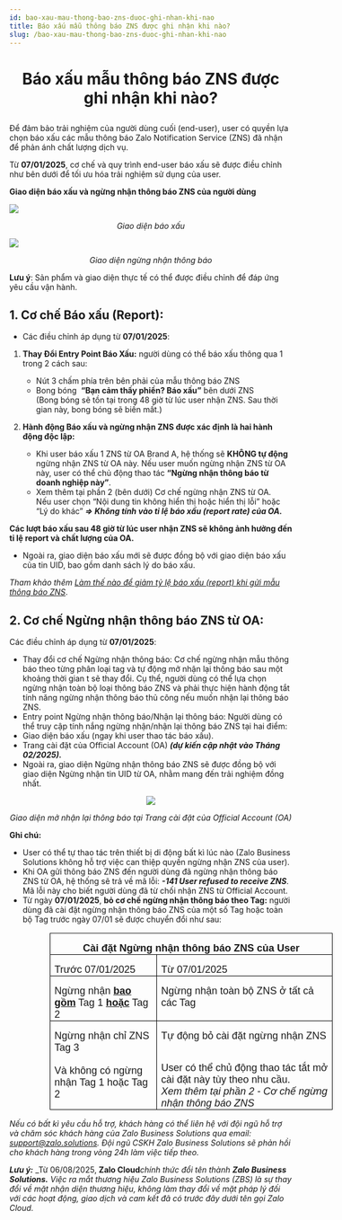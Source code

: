 ```yaml
---
id: bao-xau-mau-thong-bao-zns-duoc-ghi-nhan-khi-nao
title: Báo xấu mẫu thông báo ZNS được ghi nhận khi nào?
slug: /bao-xau-mau-thong-bao-zns-duoc-ghi-nhan-khi-nao
---
```


# <p align="center">Báo xấu mẫu thông báo ZNS được ghi nhận khi nào?</p>

Để đảm bảo trải nghiệm của người dùng cuối (end-user), user có quyền lựa chọn báo xấu các mẫu thông báo Zalo Notification Service (ZNS) đã nhận để phản ánh chất lượng dịch vụ.

Từ **07/01/2025**, cơ chế và quy trình end-user báo xấu sẽ được điều chỉnh như bên dưới để tối ưu hóa trải nghiệm sử dụng của user.

**Giao diện báo xấu và ngừng nhận thông báo ZNS của người dùng**

<p style={{ textAlign: "center" }}>
  <img src="https://stc-oa.zdn.vn/uploads/2025/01/09/db33ce7be18a8c88198b087d175c0555.png" />
</p>

_<p align="center">Giao diện báo xấu</p>_

<p style={{ textAlign: "center" }}>
  <img src="https://stc-oa.zdn.vn/uploads/2025/01/09/c2da4d81abc6ef27953daad7fc3ba495.png" />
</p>

_<p align="center">Giao diện ngừng nhận thông báo</p>_

**Lưu ý**: Sản phẩm và giao diện thực tế có thể được điều chỉnh để đáp ứng yêu cầu vận hành.

## 1. Cơ chế Báo xấu (Report):

- Các điều chỉnh áp dụng từ **07/01/2025**:

1.  **Thay Đổi Entry Point Báo Xấu:** người dùng có thể báo xấu thông qua 1 trong 2 cách sau:

    - Nút 3 chấm phía trên bên phải của mẫu thông báo ZNS
    - Bong bóng  **“Bạn cảm thấy phiền? Báo xấu”** bên dưới ZNS  
      (Bong bóng sẽ tồn tại trong 48 giờ từ lúc user nhận ZNS. Sau thời gian này, bong bóng sẽ biến mất.)

2.  **Hành động Báo xấu và ngừng nhận ZNS được xác định là hai hành động độc lập:**

    - Khi user báo xấu 1 ZNS từ OA Brand A, hệ thống sẽ **KHÔNG tự động** ngừng nhận ZNS từ OA này. Nếu user muốn ngừng nhận ZNS từ OA này, user có thể chủ động thao tác **“Ngừng nhận thông báo từ doanh nghiệp này”**.
    - Xem thêm tại phần 2 (bên dưới) Cơ chế ngừng nhận ZNS từ OA.  
      Nếu user chọn “Nội dung tin không hiển thị hoặc hiển thị lỗi” hoặc “Lý do khác” _**=> Không tính vào tỉ lệ báo xấu (report rate) của OA.**_

**Các lượt báo xấu sau 48 giờ từ lúc user nhận ZNS sẽ không ảnh hưởng đến tỉ lệ report và chất lượng của OA.**

- Ngoài ra, giao diện báo xấu mới sẽ được đồng bộ với giao diện báo xấu của tin UID, bao gồm danh sách lý do báo xấu.

*Tham khảo thêm* [_Làm thế nào để giảm tỷ lệ báo xấu (report) khi gửi mẫu thông báo ZNS_](https://zalo.cloud/blog/lam-the-nao-de-giam-ty-le-bao-xau-report-khi-gui-mau-thong-bao-zns-/j4uvw9eppb98eka4a9).

## 2. Cơ chế Ngừng nhận thông báo ZNS từ OA:

Các điều chỉnh áp dụng từ **07/01/2025**:

- Thay đổi cơ chế Ngừng nhận thông báo: Cơ chế ngừng nhận mẫu thông báo theo từng phân loại tag và tự động mở nhận lại thông báo sau một khoảng thời gian t sẽ thay đổi. Cụ thể, người dùng có thể lựa chọn ngừng nhận toàn bộ loại thông báo ZNS và phải thực hiện hành động tắt tính năng ngừng nhận thông báo thủ công nếu muốn nhận lại thông báo ZNS.
- Entry point Ngừng nhận thông báo/Nhận lại thông báo: Người dùng có thể truy cập tính nắng ngừng nhận/nhận lại thông báo ZNS tại hai điểm:
- Giao diện báo xấu (ngay khi user thao tác báo xấu).
- Trang cài đặt của Official Account (OA) _**(dự kiến cập nhật vào Tháng 02/2025).**_
- Ngoài ra, giao diện Ngừng nhận thông báo ZNS sẽ được đồng bộ với giao diện Ngừng nhận tin UID từ OA, nhằm mang đến trải nghiệm đồng nhất.

<p align="center">
  <img src="https://stc-oa.zdn.vn/uploads/2025/01/09/2a3bf36c22cb3cb664886f39a7c70e6d.png" />
</p>

_<p align="center">Giao diện mở nhận lại thông báo tại Trang cài đặt của Official Account (OA)</p>_

**Ghi chú:**

- User có thể tự thao tác trên thiết bị di động bất kì lúc nào (Zalo Business Solutions không hỗ trợ việc can thiệp quyền ngừng nhận ZNS của user).
- Khi OA gửi thông báo ZNS đến người dùng đã ngừng nhận thông báo ZNS từ OA, hệ thống sẽ trả về mã lỗi: _**\-141 User refused to receive ZNS**_. Mã lỗi này cho biết người dùng đã từ chối nhận ZNS từ Official Account.
- Từ ngày **07/01/2025**, **bỏ cơ chế ngừng nhận thông báo theo Tag:** người dùng đã cài đặt ngừng nhận thông báo ZNS của một số Tag hoặc toàn bộ Tag trước ngày 07/01 sẽ được chuyển đổi như sau:

<div class="table" align="center">
    <table class="ck-table-resized" style="border-collapse:collapse;border-style:none;margin-left:.75in;" border="1" cellspacing="0" cellpadding="0"><colgroup><col style="width:37.82%;"><col style="width:62.18%;"></colgroup><tbody><tr style="height:15.0pt;"><td style="border-color:black;border-width:1.0pt;height:15.0pt;padding:0in 5.4pt;vertical-align:top;width:396.8pt;" colspan="2" width="529"><p style="line-height:normal;margin-bottom:0in;text-align:center;"><span style="font-family:&quot;Aptos&quot;,sans-serif;font-size:18px;"><span lang="VI"><strong>Cài đặt Ngừng nhận thông báo ZNS của User</strong></span></span></p></td></tr><tr style="height:15.0pt;"><td style="border-bottom-style:solid;border-color:black;border-left-style:solid;border-right-style:solid;border-top-style:none;border-width:1.0pt;height:15.0pt;padding:0in 5.4pt;vertical-align:top;width:198.4pt;" width="265"><p style="line-height:normal;margin-bottom:0in;"><span style="font-family:&quot;Aptos&quot;,sans-serif;font-size:18px;"><span lang="VI">Trước 07/01/2025</span></span></p></td><td style="border-bottom:1.0pt solid black;border-left-style:none;border-right:1.0pt solid black;border-top-style:none;height:15.0pt;padding:0in 5.4pt;vertical-align:top;width:198.4pt;" width="265"><p style="line-height:normal;margin-bottom:0in;"><span style="font-family:&quot;Aptos&quot;,sans-serif;font-size:18px;"><span lang="VI">Từ 07/01/2025</span></span></p></td></tr><tr style="height:15.0pt;"><td style="border-bottom-style:solid;border-color:black;border-left-style:solid;border-right-style:solid;border-top-style:none;border-width:1.0pt;height:15.0pt;padding:0in 5.4pt;vertical-align:top;width:198.4pt;" width="265"><p style="line-height:normal;margin-bottom:0in;"><span style="font-family:&quot;Aptos&quot;,sans-serif;font-size:18px;"><span lang="VI">Ngừng nhận <strong><u>bao gồm</u></strong> Tag 1 <strong><u>hoặc</u></strong> Tag 2&nbsp;</span></span></p></td><td style="border-bottom:1.0pt solid black;border-left-style:none;border-right:1.0pt solid black;border-top-style:none;height:15.0pt;padding:0in 5.4pt;vertical-align:top;width:198.4pt;" width="265"><p style="line-height:normal;margin-bottom:0in;"><span style="font-family:&quot;Aptos&quot;,sans-serif;font-size:18px;"><span lang="VI">Ngừng nhận toàn bộ ZNS ở tất cả các Tag</span></span></p></td></tr><tr style="height:15.0pt;"><td style="border-bottom-style:solid;border-color:black;border-left-style:solid;border-right-style:solid;border-top-style:none;border-width:1.0pt;height:15.0pt;padding:0in 5.4pt;vertical-align:top;width:198.4pt;" width="265"><p style="line-height:normal;margin-bottom:0in;"><span style="font-family:&quot;Aptos&quot;,sans-serif;font-size:18px;"><span lang="VI">Ngừng nhận chỉ ZNS Tag 3</span></span><br><br><span style="font-family:&quot;Aptos&quot;,sans-serif;font-size:18px;"><span lang="VI">Và không có ngừng nhận Tag 1 hoặc Tag 2</span></span></p></td><td style="border-bottom:1.0pt solid black;border-left-style:none;border-right:1.0pt solid black;border-top-style:none;height:15.0pt;padding:0in 5.4pt;vertical-align:top;width:198.4pt;" width="265"><p style="line-height:normal;margin-bottom:0in;"><span style="font-family:&quot;Aptos&quot;,sans-serif;font-size:18px;"><span lang="VI">Tự động bỏ cài đặt ngừng nhận ZNS</span></span></p><p style="line-height:normal;margin-bottom:0in;"><br><span style="font-family:&quot;Aptos&quot;,sans-serif;font-size:18px;"><span lang="VI">User có thể chủ động thao tác tắt mở cài đặt này tùy theo nhu cầu.&nbsp;</span></span><br><span style="font-family:&quot;Aptos&quot;,sans-serif;font-size:18px;"><i><span lang="VI">Xem thêm tại phần 2 - Cơ chế ngừng nhận thông báo ZNS</span></i></span></p></td></tr></tbody></table>
</div>

_Nếu có bất kì yêu cầu hỗ trợ, khách hàng có thể liên hệ với đội ngũ hỗ trợ và chăm sóc khách hàng của Zalo Business Solutions qua email:_ [_support@zalo.solutions_](mailto:support@zalo.solutions)_. Đội ngũ CSKH Zalo Business Solutions sẽ phản hồi cho khách hàng trong vòng 24h làm việc tiếp theo._

_**Lưu ý:**_ _Từ 06/08/2025, **Zalo Cloud**_chính thức đổi tên thành **Zalo Business Solutions.** Việc ra mắt thương hiệu Zalo Business Solutions (ZBS) là sự thay đổi về mặt nhận diện thương hiệu, không làm thay đổi về mặt pháp lý đối với các hoạt động, giao dịch và cam kết đã có trước đây dưới tên gọi Zalo Cloud._

